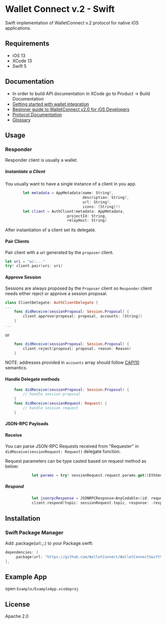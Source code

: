 # Wallet Connect v.2 - Swift
Swift implementation of WalletConnect v.2 protocol for native iOS applications.
## Requirements 
- iOS 13
- XCode 13
- Swift 5

## Documentation
- In order to build API documentation in XCode go to Product -> Build Documentation
- [Getting started with wallet integration](https://docs.walletconnect.com/2.0/quick-start/wallets/swift)
- [Beginner guide to WalletConnect v2.0 for iOS Developers](https://medium.com/walletconnect/beginner-guide-to-walletconnect-v2-0-for-swift-developers-4534b0975218)
- [Protocol Documentation](https://docs.walletconnect.com/2.0/protocol/client-communication)
- [Glossary](https://docs.walletconnect.com/2.0/protocol/glossary)

## Usage
### Responder
Responder client is usually a wallet.
##### Instantiate a Client
You usually want to have a single instance of a client in you app.
```Swift
        let metadata = AppMetadata(name: String?,
                                   description: String?,
                                   url: String?,
                                   icons: [String]?)
        let client = AuthClient(metadata: AppMetadata,
                            projectId: String,
                            relayHost: String)
```

After instantiation of a client set its delegate.
#### Pair Clients
Pair client with a uri generated by the `proposer` client.
```Swift
let uri = "wc:..."
try! client.pair(uri: uri)
```
#### Approve Session
Sessions are always proposed by the `Proposer` client so `Responder` client needs either reject or approve a session proposal.
```Swift
class ClientDelegate: AuthClientDelegate {
...
    func didReceive(sessionProposal: Session.Proposal) {
        client.approve(proposal: proposal, accounts: [String])
    }
...
```
or 
```Swift
    func didReceive(sessionProposal: Session.Proposal) {
        client.reject(proposal: proposal, reason: Reason)
    }
```
NOTE: addresses provided in `accounts` array should follow [CAPI10](https://github.com/ChainAgnostic/CAIPs/blob/master/CAIPs/caip-10.md) semantics.
#### Handle Delegate methods
```Swift
    func didReceive(sessionProposal: Session.Proposal) {
        // handle session proposal
    }
    func didReceive(sessionRequest: Request) {
        // handle session request
    }
```
#### JSON-RPC Payloads
#### Receive
You can parse JSON-RPC Requests received from "Requester" in `didReceive(sessionRequest: Request)` delegate function.

Request parameters can be type casted based on request method as below:
```Swift
            let params = try! sessionRequest.request.params.get([EthSendTransaction].self)
```
##### Respond

```Swift
            let jsonrpcResponse = JSONRPCResponse<AnyCodable>(id: request.id, result: AnyCodable(responseParams))
            client.respond(topic: sessionRequest.topic, response: .response(jsonrpcResponse))
```

## Installation
### Swift Package Manager
Add .package(url:_:) to your Package.swift:
```Swift
dependencies: [
    .package(url: "https://github.com/WalletConnect/WalletConnectSwiftV2", .branch("main")),
],
```
## Example App
open `Example/ExampleApp.xcodeproj`

## License

Apache 2.0

